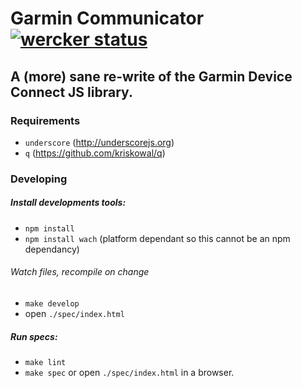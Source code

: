 # Garmin Communicator [![wercker status](https://app.wercker.com/status/ff202c4e0f75411cda393cbc59e651b9 "wercker status")](https://app.wercker.com/project/bykey/ff202c4e0f75411cda393cbc59e651b9)

## A (more) sane re-write of the Garmin Device Connect JS library.

### Requirements

- `underscore` (http://underscorejs.org)
- `q` (https://github.com/kriskowal/q)

### Developing

##### Install developments tools:
- `npm install`
- `npm install wach` (platform dependant so this cannot be an npm dependancy)

###### Watch files, recompile on change
- `make develop`
- open `./spec/index.html`

##### Run specs:
- `make lint`
- `make spec` or open `./spec/index.html` in a browser.
